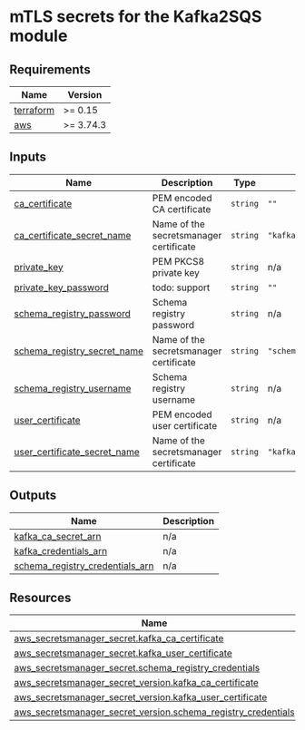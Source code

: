 # mTLS secrets for the Kafka2SQS module

## Requirements

| Name | Version |
|------|---------|
| <a name="requirement_terraform"></a> [terraform](#requirement\_terraform) | >= 0.15 |
| <a name="requirement_aws"></a> [aws](#requirement\_aws) | >= 3.74.3 |
## Inputs

| Name | Description | Type | Default | Required |
|------|-------------|------|---------|:--------:|
| <a name="input_ca_certificate"></a> [ca\_certificate](#input\_ca\_certificate) | PEM encoded CA certificate | `string` | `""` | no |
| <a name="input_ca_certificate_secret_name"></a> [ca\_certificate\_secret\_name](#input\_ca\_certificate\_secret\_name) | Name of the secretsmanager certificate | `string` | `"kafka_ca_certificate"` | no |
| <a name="input_private_key"></a> [private\_key](#input\_private\_key) | PEM PKCS8 private key | `string` | n/a | yes |
| <a name="input_private_key_password"></a> [private\_key\_password](#input\_private\_key\_password) | todo: support | `string` | `""` | no |
| <a name="input_schema_registry_password"></a> [schema\_registry\_password](#input\_schema\_registry\_password) | Schema registry password | `string` | n/a | yes |
| <a name="input_schema_registry_secret_name"></a> [schema\_registry\_secret\_name](#input\_schema\_registry\_secret\_name) | Name of the secretsmanager certificate | `string` | `"schema_registry_credentials"` | no |
| <a name="input_schema_registry_username"></a> [schema\_registry\_username](#input\_schema\_registry\_username) | Schema registry username | `string` | n/a | yes |
| <a name="input_user_certificate"></a> [user\_certificate](#input\_user\_certificate) | PEM encoded user certificate | `string` | n/a | yes |
| <a name="input_user_certificate_secret_name"></a> [user\_certificate\_secret\_name](#input\_user\_certificate\_secret\_name) | Name of the secretsmanager certificate | `string` | `"kafka_user_certificate"` | no |
## Outputs

| Name | Description |
|------|-------------|
| <a name="output_kafka_ca_secret_arn"></a> [kafka\_ca\_secret\_arn](#output\_kafka\_ca\_secret\_arn) | n/a |
| <a name="output_kafka_credentials_arn"></a> [kafka\_credentials\_arn](#output\_kafka\_credentials\_arn) | n/a |
| <a name="output_schema_registry_credentials_arn"></a> [schema\_registry\_credentials\_arn](#output\_schema\_registry\_credentials\_arn) | n/a |
## Resources

| Name | Type |
|------|------|
| [aws_secretsmanager_secret.kafka_ca_certificate](https://registry.terraform.io/providers/hashicorp/aws/latest/docs/resources/secretsmanager_secret) | resource |
| [aws_secretsmanager_secret.kafka_user_certificate](https://registry.terraform.io/providers/hashicorp/aws/latest/docs/resources/secretsmanager_secret) | resource |
| [aws_secretsmanager_secret.schema_registry_credentials](https://registry.terraform.io/providers/hashicorp/aws/latest/docs/resources/secretsmanager_secret) | resource |
| [aws_secretsmanager_secret_version.kafka_ca_certificate](https://registry.terraform.io/providers/hashicorp/aws/latest/docs/resources/secretsmanager_secret_version) | resource |
| [aws_secretsmanager_secret_version.kafka_user_certificate](https://registry.terraform.io/providers/hashicorp/aws/latest/docs/resources/secretsmanager_secret_version) | resource |
| [aws_secretsmanager_secret_version.schema_registry_credentials](https://registry.terraform.io/providers/hashicorp/aws/latest/docs/resources/secretsmanager_secret_version) | resource |
